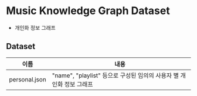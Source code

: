 # Music Knowledge Graph Dataset

- 개인화 정보 그래프

## Dataset
|이름|내용|
|------|---|
|personal.json|"name", "playlist" 등으로 구성된 임의의 사용자 별 개인화 정보 그래프|

